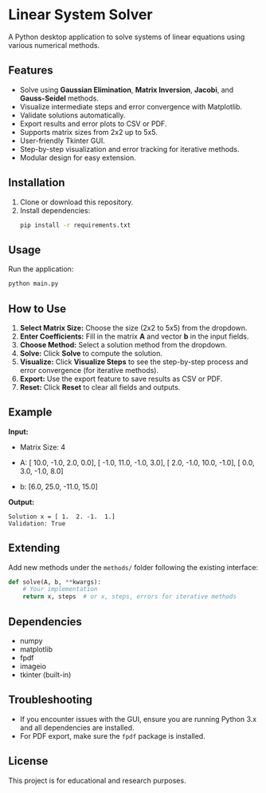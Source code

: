 # Linear System Solver

A Python desktop application to solve systems of linear equations using various numerical methods.

## Features
- Solve using **Gaussian Elimination**, **Matrix Inversion**, **Jacobi**, and **Gauss-Seidel** methods.
- Visualize intermediate steps and error convergence with Matplotlib.
- Validate solutions automatically.
- Export results and error plots to CSV or PDF.
- Supports matrix sizes from 2x2 up to 5x5.
- User-friendly Tkinter GUI.
- Step-by-step visualization and error tracking for iterative methods.
- Modular design for easy extension.

## Installation

1. Clone or download this repository.
2. Install dependencies:
    ```bash
    pip install -r requirements.txt
    ```

## Usage

Run the application:
```bash
python main.py
```

## How to Use

1. **Select Matrix Size:** Choose the size (2x2 to 5x5) from the dropdown.
2. **Enter Coefficients:** Fill in the matrix **A** and vector **b** in the input fields.
3. **Choose Method:** Select a solution method from the dropdown.
4. **Solve:** Click **Solve** to compute the solution.
5. **Visualize:** Click **Visualize Steps** to see the step-by-step process and error convergence (for iterative methods).
6. **Export:** Use the export feature to save results as CSV or PDF.
7. **Reset:** Click **Reset** to clear all fields and outputs.

## Example

**Input:**
- Matrix Size: 4

- A:
    [ 10.0, -1.0,  2.0,  0.0],
    [ -1.0, 11.0, -1.0,  3.0],
    [  2.0, -1.0, 10.0, -1.0],
    [  0.0,  3.0, -1.0,  8.0]

- b:
    [6.0, 25.0, -11.0, 15.0]

**Output:**
```
Solution x = [ 1.  2. -1.  1.]
Validation: True
```

## Extending

Add new methods under the `methods/` folder following the existing interface:
```python
def solve(A, b, **kwargs):
    # Your implementation
    return x, steps  # or x, steps, errors for iterative methods
```

## Dependencies

- numpy
- matplotlib
- fpdf
- imageio
- tkinter (built-in)

## Troubleshooting

- If you encounter issues with the GUI, ensure you are running Python 3.x and all dependencies are installed.
- For PDF export, make sure the `fpdf` package is installed.

## License

This project is for educational and research purposes.
